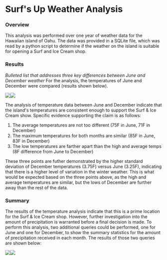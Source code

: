 # Surf's Up Weather Analysis

### Overview
This analysis was performed over one year of weather data for the Hawaiian island of Oahu. The data was provided in a SQLite file, which was read by a python script to determine if the weather on the island is suitable for opening a Surf and Ice Cream shop.

### Results
_Bulleted list that addresses three key differences between June and December weather_
For the analysis, the temperatures of June and December were compared (results shown below).

<img src='june pic'><img src='dec pic'>

The analysis of temperature data between June and December indicate that the island's temperatures are consistent enough to support the Surf & Ice Cream show. Specific evidence supporting the claim is as follows:
  1. The average temperatures are not too different (75F in June, 71F in December)
  2. The maximum temperatures for both months are similar (85F in June, 83F in December)
  3. The low temperatures are farther apart than the high and average temps (8F difference from June to December)  

These three points are futher demonstrated by the higher standard deviation of December temperatures (3.75F) versus June (3.25F), indicating that there is a higher level of variation in the winter weather. This is what would be expected based on the three points above, as the high and average temperatures are similar, but the lows of December are further away than the rest of the data.

### Summary

The results of the temperature analysis indicate that this is a prime location for the Surf & Ice Cream shop. However, further investigation into the amount of precipitation is warranted before a final decision is made. To perform this analysis, two additional queries could be performed, one for June and one for December, to show the summary statistics for the amount of precipitation received in each month. The results of those two queries are shown below:

<img src='precipJune'><img src='precipDec'>
